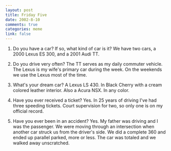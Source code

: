 ```yaml
--- 
layout: post
title: Friday Five
date: 2002-8-10
comments: true
categories: meme
link: false
---
```

1. Do you have a car? If so, what kind of car is it? We have two cars, a 2000 Lexus ES 300, and a 2001 Audi TT.

2. Do you drive very often? The TT serves as my daily commuter vehicle. The Lexus is my wife's primary car during the week. On the weekends we use the Lexus most of the time.

3. What's your dream car? A Lexus LS 430. In Black Cherry with a cream colored leather interior. Also a Acura NSX. In any color.

4. Have you ever received a ticket? Yes. In 25 years of driving I've had three speeding tickets. Court supervision for two, so only one is on my official record.

5. Have you ever been in an accident? Yes. My father was driving and I was the passenger. We were moving through an intersection when another car struck us from the driver's side. We did a complete 360 and ended up parallel parked, more or less. The car was totaled and we walked away unscratched.

